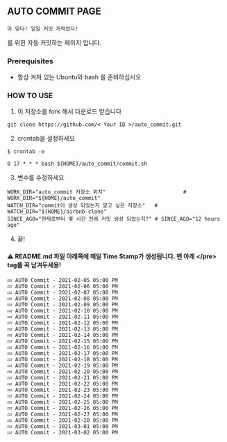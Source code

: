 ## AUTO COMMIT PAGE 
```
아 맞다! 일일 커밋 까먹었다!
```
를 위한 자동 커밋하는 페이지 입니다.

### Prerequisites
- 항상 켜져 있는 Ubuntu와 bash 를 준비하십시오

### HOW TO USE
1. 이 저장소를 fork 해서 다운로드 받습니다
<pre><code>git clone https://github.com/< Your ID >/auto_commit.git
</code></pre>

2. crontab을 설정하세요
<pre><code>$ crontab -e

0 17 * * * bash ${HOME}/auto_commit/commit.sh
</code></pre>

3. 변수를 수정하세요
```
WORK_DIR="auto_commit 저장소 위치"                         # WORK_DIR="${HOME}/auto_commit"
WATCH_DIR="commit이 생성 되었는지 알고 싶은 저장소"	# WATCH_DIR="${HOME}/airbnb-clone"
SINCE_AGO="현재로부터 몇 시간 전에 커밋 생성 되었는지?" # SINCE_AGO="12 hours ago"
```

4. 끝!

#### ⚠ README.md 파일 아래쪽에 매일 Time Stamp가 생성됩니다. 맨 아래 \</pre\> tag를 꼭 남겨두세용!


<pre>
<code>💤 AUTO Commit - 2021-02-05 05:00 PM</code>
<code>💤 AUTO Commit - 2021-02-06 05:00 PM</code>
<code>💤 AUTO Commit - 2021-02-07 05:00 PM</code>
<code>💤 AUTO Commit - 2021-02-08 05:00 PM</code>
<code>💤 AUTO Commit - 2021-02-09 05:00 PM</code>
<code>💤 AUTO Commit - 2021-02-10 05:00 PM</code>
<code>💤 AUTO Commit - 2021-02-11 05:00 PM</code>
<code>💤 AUTO Commit - 2021-02-12 05:00 PM</code>
<code>💤 AUTO Commit - 2021-02-13 05:00 PM</code>
<code>💤 AUTO Commit - 2021-02-14 05:00 PM</code>
<code>💤 AUTO Commit - 2021-02-15 05:00 PM</code>
<code>💤 AUTO Commit - 2021-02-16 05:00 PM</code>
<code>💤 AUTO Commit - 2021-02-17 05:00 PM</code>
<code>💤 AUTO Commit - 2021-02-18 05:00 PM</code>
<code>💤 AUTO Commit - 2021-02-19 05:00 PM</code>
<code>💤 AUTO Commit - 2021-02-20 05:00 PM</code>
<code>💤 AUTO Commit - 2021-02-21 05:00 PM</code>
<code>💤 AUTO Commit - 2021-02-22 05:00 PM</code>
<code>💤 AUTO Commit - 2021-02-23 05:00 PM</code>
<code>💤 AUTO Commit - 2021-02-24 05:00 PM</code>
<code>💤 AUTO Commit - 2021-02-25 05:00 PM</code>
<code>💤 AUTO Commit - 2021-02-26 05:00 PM</code>
<code>💤 AUTO Commit - 2021-02-27 05:00 PM</code>
<code>💤 AUTO Commit - 2021-02-28 05:00 PM</code>
<code>💤 AUTO Commit - 2021-03-01 05:00 PM</code>
<code>💤 AUTO Commit - 2021-03-02 05:00 PM</code>
</pre>
